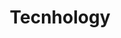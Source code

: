 ---
layout: default
title: "Tecnhology"
bodyClass: heroImagePadding
group: "navigation"
modules:
    - {name: hero, heading: "New extraction <br> methods", imgSrc: "images/lilacSolutions_landscape_lake.jpg", class: "moduleHeroLithium"}
    - {name: bodyText, heading: "Technology", preamble: "Conventional production", body: "<p>Most of the world’s lithium reserves are found in brines – natural salt water deposits. The conventional process for extracting lithium from brines requires large evaporation ponds that are environmentally damaging, slow to start up, and vulnerable to weather. This conventional process suffers from low lithium recovery, low product purity, and is ineffective for most new brine discoveries with lower grades of lithium. Lithium producers are seeking new extraction methods.</p>"}
    - {name: bodyText, heading: "Unparalleled Performance", preamble: "A new process", body: "<p>Lilac has developed and patented a new ion exchange technology to extract lithium from brines without the need for evaporation ponds. Our technology protects the environment while accelerating project development, increasing recovery, and yielding a high-purity product. Ion exchange has been successfully deployed in a wide variety of water treatment and metals processing applications, but has never been successfully applied to lithium, until now. Lilac’s new ion exchange beads and modules unlock this powerful technology for the lithium industry.</p>"}
    - {name: table}
    - {name: image, imageSrc: "images/lilacSolutions_landscape_saltlake2.jpg"}
    - {name: imageText }
    - {name: bodyText, heading: "Engineering and Execution", preamble: "A full service approach", body: "<p>Lilac offers resource developers a full-service approach to lithium extraction. We design, build, and operate lithium extraction systems globally. For the balance of plant, we partner with top engineering firms to provide infrastructure, utilities, and other process equipment.</p>"}
    - {name: image, imageSrc: "images/lilacSolutions_landscape_mountains.jpg"}
---